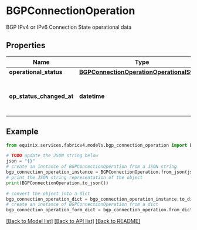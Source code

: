 # BGPConnectionOperation

BGP IPv4 or IPv6 Connection State operational data

## Properties

Name | Type | Description | Notes
------------ | ------------- | ------------- | -------------
**operational_status** | [**BGPConnectionOperationOperationalStatus**](BGPConnectionOperationOperationalStatus.md) |  | [optional] 
**op_status_changed_at** | **datetime** | Last BGP State Update by Date and Time | [optional] 

## Example

```python
from equinix.services.fabricv4.models.bgp_connection_operation import BGPConnectionOperation

# TODO update the JSON string below
json = "{}"
# create an instance of BGPConnectionOperation from a JSON string
bgp_connection_operation_instance = BGPConnectionOperation.from_json(json)
# print the JSON string representation of the object
print(BGPConnectionOperation.to_json())

# convert the object into a dict
bgp_connection_operation_dict = bgp_connection_operation_instance.to_dict()
# create an instance of BGPConnectionOperation from a dict
bgp_connection_operation_form_dict = bgp_connection_operation.from_dict(bgp_connection_operation_dict)
```
[[Back to Model list]](../README.md#documentation-for-models) [[Back to API list]](../README.md#documentation-for-api-endpoints) [[Back to README]](../README.md)


